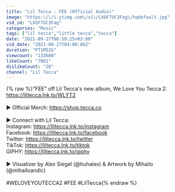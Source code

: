 ```yaml
---
title: "Lil Tecca - FEE (Official Audio)"
image: "https:\/\/i.ytimg.com\/vi\/LXOF7UC3Fag\/hqdefault.jpg"
vid_id: "LXOF7UC3Fag"
categories: "Music"
tags: ["lil tecca","little tecca","tecca"]
date: "2021-09-27T08:50:25+03:00"
vid_date: "2021-08-27T04:00:06Z"
duration: "PT1M53S"
viewcount: "133680"
likeCount: "7061"
dislikeCount: "28"
channel: "Lil Tecca"
---
```

{% raw %}&quot;FEE&quot; off Lil Tecca's new album, We Love You Tecca 2:<br /><a rel="nofollow" target="blank" href="https://liltecca.lnk.to/WLYT2">https://liltecca.lnk.to/WLYT2</a><br /><br />► Official Merch: <a rel="nofollow" target="blank" href="https://shop.tecca.co">https://shop.tecca.co</a><br /><br />► Connect with Lil Tecca:<br />Instagram: <a rel="nofollow" target="blank" href="https://liltecca.lnk.to/instagram">https://liltecca.lnk.to/instagram</a><br />Facebook: <a rel="nofollow" target="blank" href="https://liltecca.lnk.to/facebook">https://liltecca.lnk.to/facebook</a><br />Twitter: <a rel="nofollow" target="blank" href="https://liltecca.lnk.to/twitter">https://liltecca.lnk.to/twitter</a><br />TikTok: <a rel="nofollow" target="blank" href="https://liltecca.lnk.to/tiktok">https://liltecca.lnk.to/tiktok</a><br />GIPHY: <a rel="nofollow" target="blank" href="https://liltecca.lnk.to/giphy">https://liltecca.lnk.to/giphy</a><br /><br />► Visualizer by Alex Siegel (@huhalex) &amp; Artwork by Mihailo (@mihailoandic)<br /><br />#WELOVEYOUTECCA2 #FEE #LilTecca{% endraw %}
